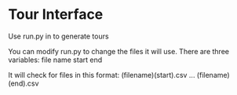 # Tour Interface

Use run.py in to generate tours

You can modify run.py to change the files it will use.
There are three variables:
file name
start
end

It will check for files in this format:
(filename)(start).csv
...
(filename)(end).csv

